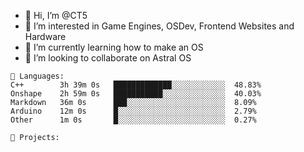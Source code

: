 - 👋 Hi, I’m @CT5
- 👀 I’m interested in Game Engines, OSDev, Frontend Websites and Hardware
- 🌱 I’m currently learning how to make an OS
- 💞️ I’m looking to collaborate on Astral OS

```text
💾 Languages:
C++        3h 39m 0s   █████████████░░░░░░░░░░░░  48.83%
Onshape    2h 59m 0s   ███████████░░░░░░░░░░░░░░  40.03%
Markdown   36m 0s      ███░░░░░░░░░░░░░░░░░░░░░░  8.09%
Arduino    12m 0s      █░░░░░░░░░░░░░░░░░░░░░░░░  2.79%
Other      1m 0s       █░░░░░░░░░░░░░░░░░░░░░░░░  0.27%

💼 Projects:
```
<!---
Cherrytree56567/Cherrytree56567 is a ✨ special ✨ repository because its `README.md` (this file) appears on your GitHub profile.
You can click the Preview link to take a look at your changes. 
--->
